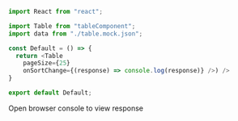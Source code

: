 ```js
import React from "react";

import Table from "tableComponent";
import data from "./table.mock.json";

const Default = () => {
  return <Table 
    pageSize={25}
    onSortChange={(response) => console.log(response)} />) />
}

export default Default;
```

Open browser console to view response
